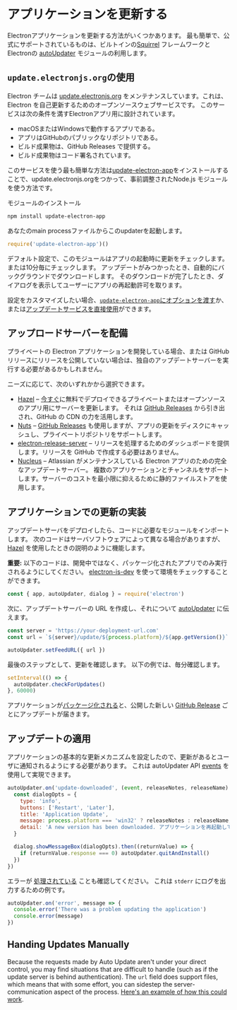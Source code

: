 # アプリケーションを更新する

Electronアプリケーションを更新する方法がいくつかあります。 最も簡単で、公式にサポートされているものは、ビルトインの[Squirrel](https://github.com/Squirrel) フレームワークとElectronの [autoUpdater](../api/auto-updater.md) モジュールの利用します。

## `update.electronjs.org`の使用

Electron チームは [update.electronjs.org](https://github.com/electron/update.electronjs.org) をメンテナンスしています。これは、Electron を自己更新するためのオープンソースウェブサービスです。 このサービスは次の条件を満すElectronアプリ用に設計されています。

- macOSまたはWindowsで動作するアプリである。
- アプリはGitHubのパブリックなリポジトリである。
- ビルド成果物は、GitHub Releases で提供する。
- ビルド成果物はコード署名されています。

このサービスを使う最も簡単な方法は[update-electron-app](https://github.com/electron/update-electron-app)をインストールすることで、update.electronjs.orgをつかって、事前調整されたNode.js モジュールを使う方法です。

モジュールのインストール

```sh
npm install update-electron-app
```

あなたのmain processファイルからこのupdaterを起動します。

```js
require('update-electron-app')()
```

デフォルト設定で、このモジュールはアプリの起動時に更新をチェックします。または10分毎にチェックします。 アップデートがみつかったとき、自動的にバックグラウンドでダウンロードします。 そのダウンロードが完了したとき、ダイアログを表示してユーザーにアプリの再起動許可を取ります。

設定をカスタマイズしたい場合、[`update-electron-app`にオプションを渡す](https://github.com/electron/update-electron-app)か、または[アップデートサービスを直接使用](https://github.com/electron/update.electronjs.org)ができます。

## アップロードサーバーを配備

プライベートの Electron アプリケーションを開発している場合、または GitHub リリースにリリースを公開していない場合は、独自のアップデートサーバーを実行する必要があるかもしれません。

ニーズに応じて、次のいずれかから選択できます。

- [Hazel](https://github.com/zeit/hazel) – [今すぐ](https://zeit.co/now)に無料でデプロイできるプライベートまたはオープンソースのアプリ用にサーバーを更新します。 それは [GitHub Releases](https://help.github.com/articles/creating-releases/) から引き出され、GitHub の CDN の力を活用します。
- [Nuts](https://github.com/GitbookIO/nuts) – [GitHub Releases](https://help.github.com/articles/creating-releases/) も使用しますが、アプリの更新をディスクにキャッシュし、プライベートリポジトリをサポートします。
- [electron-release-server](https://github.com/ArekSredzki/electron-release-server) – リリースを処理するためのダッシュボードを提供します。リリースを GitHub で作成する必要はありません。
- [Nucleus](https://github.com/atlassian/nucleus) – Atlassian がメンテナンスしている Electron アプリのための完全なアップデートサーバー。 複数のアプリケーションとチャンネルをサポートします。サーバーのコストを最小限に抑えるために静的ファイルストアを使用します。

## アプリケーションでの更新の実装

アップデートサーバをデプロイしたら、コードに必要なモジュールをインポートします。 次のコードはサーバソフトウェアによって異なる場合がありますが、[Hazel](https://github.com/zeit/hazel) を使用したときの説明のように機能します。

**重要:** 以下のコードは、開発中ではなく、パッケージ化されたアプリでのみ実行されるようにしてください。 [electron-is-dev](https://github.com/sindresorhus/electron-is-dev) を使って環境をチェックすることができます。

```javascript
const { app, autoUpdater, dialog } = require('electron')
```

次に、アップデートサーバーの URL を作成し、それについて [autoUpdater](../api/auto-updater.md) に伝えます。

```javascript
const server = 'https://your-deployment-url.com'
const url = `${server}/update/${process.platform}/${app.getVersion()}`

autoUpdater.setFeedURL({ url })
```

最後のステップとして、更新を確認します。 以下の例では、毎分確認します。

```javascript
setInterval(() => {
  autoUpdater.checkForUpdates()
}, 60000)
```

アプリケーションが[パッケージ化される](../tutorial/application-distribution.md)と、公開した新しい [GitHub Release](https://help.github.com/articles/creating-releases/) ごとにアップデートが届きます。

## アップデートの適用

アプリケーションの基本的な更新メカニズムを設定したので、更新があるとユーザに通知されるようにする必要があります。 これは autoUpdater API [events](../api/auto-updater.md#events) を使用して実現できます。

```javascript
autoUpdater.on('update-downloaded', (event, releaseNotes, releaseName) => {
  const dialogOpts = {
    type: 'info',
    buttons: ['Restart', 'Later'],
    title: 'Application Update',
    message: process.platform === 'win32' ? releaseNotes : releaseName,
    detail: 'A new version has been downloaded. アプリケーションを再起動して更新を適用します。'
  }

  dialog.showMessageBox(dialogOpts).then((returnValue) => {
    if (returnValue.response === 0) autoUpdater.quitAndInstall()
  })
})
```

エラーが [処理されている](../api/auto-updater.md#event-error) ことも確認してください。 これは `stderr` にログを出力するための例です。

```javascript
autoUpdater.on('error', message => {
  console.error('There was a problem updating the application')
  console.error(message)
})
```

## Handing Updates Manually

Because the requests made by Auto Update aren't under your direct control, you may find situations that are difficult to handle (such as if the update server is behind authentication). The `url` field does support files, which means that with some effort, you can sidestep the server-communication aspect of the process. [Here's an example of how this could work](https://github.com/electron/electron/issues/5020#issuecomment-477636990).
